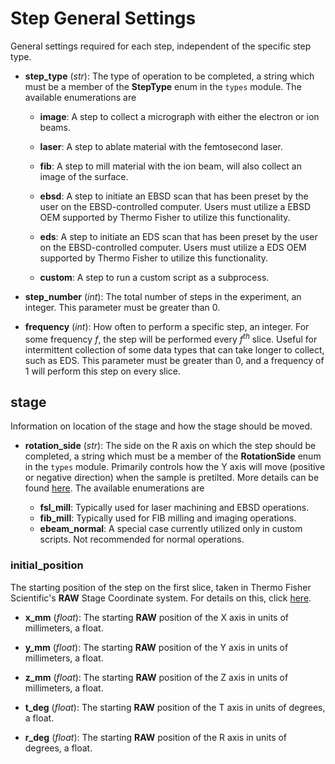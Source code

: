 # Step General Settings

General settings required for each step, independent of the specific step type.

- **step_type** (*str*): The type of operation to be completed, a string which must be a member of the **StepType** enum in the `types` module. The available enumerations are

    - **image**: A step to collect a micrograph with either the electron or ion beams.

    - **laser**: A step to ablate material with the femtosecond laser.

    - **fib**: A step to mill material with the ion beam, will also collect an image of the surface.

    - **ebsd**: A step to initiate an EBSD scan that has been preset by the user on the EBSD-controlled computer. Users must utilize a EBSD OEM supported by Thermo Fisher to utilize this functionality.

    - **eds**: A step to initiate an EDS scan that has been preset by the user on the EBSD-controlled computer. Users must utilize a EDS OEM supported by Thermo Fisher to utilize this functionality.

    - **custom**: A step to run a custom script as a subprocess.

- **step_number** (*int*): The total number of steps in the experiment, an integer. This parameter must be greater than 0.

- **frequency** (*int*): How often to perform a specific step, an integer. For some frequency $f$, the step will be performed every $f^{th}$ slice. Useful for intermittent collection of some data types that can take longer to collect, such as EDS. This parameter must be greater than 0, and a frequency of 1 will perform this step on every slice.

## stage

Information on location of the stage and how the stage should be moved.

- **rotation_side** (*str*): The side on the R axis on which the step should be completed, a string which must be a member of the **RotationSide** enum in the `types` module. Primarily controls how the Y axis will move (positive or negative direction) when the sample is pretilted. More details can be found [here](../../../reference_frame/index.html#rotation-side). The available enumerations are

    - **fsl_mill**: Typically used for laser machining and EBSD operations.
    - **fib_mill**: Typically used for FIB milling and imaging operations.
    - **ebeam_normal**: A special case currently utilized only in custom scripts. Not recommended for normal operations.

### initial_position

The starting position of the step on the first slice, taken in Thermo Fisher Scientific's **RAW** Stage Coordinate system. For details on this, click [here](../../../reference_frame/index.html#stage-axes).

- **x_mm** (*float*): The starting **RAW** position of the X axis in units of millimeters, a float.

- **y_mm** (*float*): The starting **RAW** position of the Y axis in units of millimeters, a float.

- **z_mm** (*float*): The starting **RAW** position of the Z axis in units of millimeters, a float.

- **t_deg** (*float*): The starting **RAW** position of the T axis in units of degrees, a float.

- **r_deg** (*float*): The starting **RAW** position of the R axis in units of degrees, a float.

